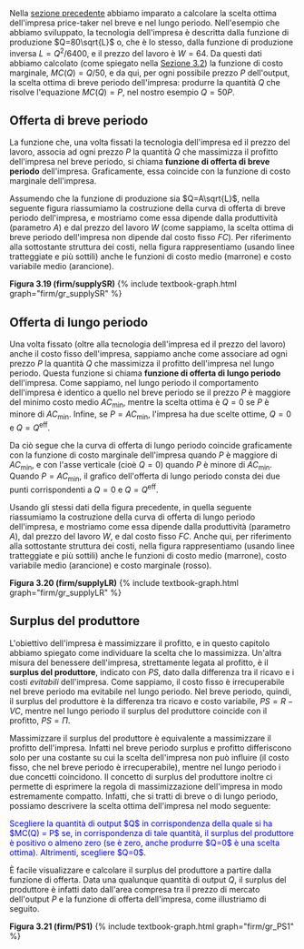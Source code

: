 



Nella <a href="{{ site.baseurl }}/it/I/3/3">sezione precedente</a> abbiamo imparato a calcolare la scelta ottima dell'impresa price-taker nel breve e nel lungo periodo. Nell'esempio che abbiamo sviluppato, la tecnologia dell'impresa è descritta dalla funzione di produzione $Q=80\sqrt{L}$ o, che è lo stesso, dalla funzione di produzione inversa $L=Q^2/6400$, e il prezzo del lavoro è $W=64$. Da questi dati abbiamo calcolato (come spiegato nella <a href="{{ site.baseurl }}/it/I/3/2">Sezione 3.2</a>) la funzione di costo marginale, $MC(Q)=Q/50$, e da qui, per ogni possibile prezzo $P$ dell'output, la scelta ottima di breve periodo dell'impresa: produrre la quantità $Q$ che risolve l'equazione $MC(Q)=P$, nel nostro esempio $Q=50P$.


<h2 id="subsec_supplySR">Offerta di breve periodo</h2>

La funzione che, una volta fissati la tecnologia dell'impresa ed il prezzo del lavoro, associa ad ogni prezzo $P$ la quantità $Q$ che massimizza il profitto dell'impresa nel breve periodo, si chiama <b>funzione di offerta di breve periodo</b> dell'impresa. Graficamente, essa coincide con la funzione di costo marginale dell'impresa.

Assumendo che la funzione di produzione sia $Q=A\sqrt{L}$, nella seguente figura riassumiamo la costruzione della curva di offerta di breve periodo dell'impresa, e mostriamo come essa dipende dalla produttività (parametro $A$) e dal prezzo del lavoro $W$ (come sappiamo, la scelta ottima di breve periodo dell'impresa non dipende dal costo fisso $FC$). Per riferimento alla sottostante struttura dei costi, nella figura rappresentiamo (usando linee tratteggiate e più sottili) anche le funzioni di costo medio (marrone) e costo variabile medio (arancione).

<a id="gr_firm/supplySR"><strong>Figura 3.19 (firm/supplySR)</strong></a>
{% include textbook-graph.html graph="firm/gr_supplySR" %}




















<h2 id="subsec_supplyLR">Offerta di lungo periodo</h2>

Una volta fissato (oltre alla tecnologia dell'impresa ed il prezzo del lavoro) anche il costo fisso dell'impresa, sappiamo anche come associare ad ogni prezzo $P$ la quantità $Q$ che massimizza il profitto dell'impresa nel lungo periodo. Questa funzione si chiama <b>funzione di offerta di lungo periodo</b> dell'impresa. Come sappiamo, nel lungo periodo il comportamento dell'impresa è identico a quello nel breve periodo se il prezzo $P$ è maggiore del minimo costo medio $AC_{\text{min}}$, mentre la scelta ottima è $Q=0$ se $P$ è minore di $AC_{\text{min}}$. Infine, se $P=AC_{\text{min}}$, l'impresa ha due scelte ottime, $Q=0$ e $Q=Q^{\text{eff}}$.

Da ciò segue che la curva di offerta di lungo periodo coincide graficamente con la funzione di costo marginale dell'impresa quando  $P$ è maggiore di  $AC_{\text{min}}$, e con l'asse verticale (cioè $Q=0$) quando $P$ è minore di $AC_{\text{min}}$. Quando $P=AC_{\text{min}}$, il grafico dell'offerta di lungo periodo consta dei due punti corrispondenti a $Q=0$ e $Q=Q^{\text{eff}}$.

Usando gli stessi dati della figura precedente, in quella seguente riassumiamo la costruzione della curva di offerta di lungo periodo dell'impresa, e mostriamo come essa dipende dalla produttività (parametro $A$), dal prezzo del lavoro $W$, e dal costo fisso $FC$. Anche qui, per riferimento alla sottostante struttura dei costi, nella figura rappresentiamo (usando linee tratteggiate e più sottili) anche le funzioni di costo medio (marrone), costo variabile medio (arancione) e costo marginale (rosso).

<a id="gr_firm/supplyLR"><strong>Figura 3.20 (firm/supplyLR)</strong></a>
{% include textbook-graph.html graph="firm/gr_supplyLR" %}























<h2 id="subsec_PS">Surplus del produttore</h2>

L'obiettivo dell'impresa è massimizzare il profitto, e in questo capitolo abbiamo spiegato come individuare la scelta che lo massimizza. Un'altra misura del benessere dell'impresa, strettamente legata al profitto, è il <b>surplus del produttore</b>, indicato con $PS$, dato dalla differenza tra il ricavo e i costi <i>evitabili</i> dell'impresa. Come sappiamo, il costo fisso è irrecuperabile nel breve periodo ma evitabile nel lungo periodo. Nel breve periodo, quindi, il surplus del produttore è la differenza tra ricavo e costo variabile, $PS=R-VC$, mentre nel lungo periodo il surplus del produttore coincide con il profitto, $PS=\Pi$. 

Massimizzare il surplus del produttore è equivalente a massimizzare il profitto dell'impresa. Infatti nel breve periodo surplus e profitto differiscono solo per una costante su cui la scelta dell'impresa non può influire (il costo fisso, che nel breve periodo è irrecuperabile), mentre nel lungo periodo i due concetti coincidono. Il concetto di surplus del produttore inoltre ci permette di esprimere la regola di massimizzazione dell'impresa in modo estremamente compatto. Infatti, che si tratti di breve o di lungo periodo, possiamo descrivere la scelta ottima dell'impresa nel modo seguente:

<p><span style="color: Blue;">
Scegliere la quantità di output $Q$ in corrispondenza della quale si ha $MC(Q) = P$ se, in corrispondenza di tale quantità, il surplus del produttore è positivo o almeno zero (se è zero, anche produrre $Q=0$ è una scelta ottima). Altrimenti, scegliere $Q=0$.
</span></p>

È facile visualizzare e calcolare il surplus del produttore a partire dalla funzione di offerta. Data una qualunque quantità di output $Q$, il surplus del produttore è infatti dato dall'area compresa tra il prezzo di mercato dell'output $P$ e la funzione di offerta dell'impresa, come illustriamo di seguito.

<a id="gr_firm/PS1"><strong>Figura 3.21 (firm/PS1)</strong></a>
{% include textbook-graph.html graph="firm/gr_PS1" %}


